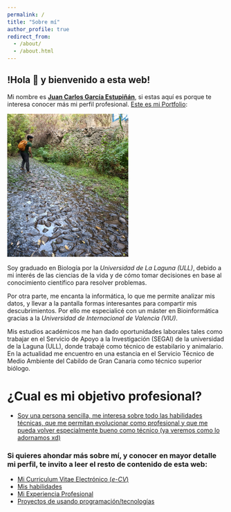 ```yaml
---
permalink: /
title: "Sobre mí"
author_profile: true
redirect_from: 
  - /about/
  - /about.html
---
```


## **!Hola :wave: y bienvenido a esta web!**

Mi nombre es <u><strong>Juan Carlos García Estupiñán</strong></u>, si estas aquí es porque te interesa conocer más mi perfil profesional. <u>Este es mi Portfolio</u>:

<div class="row">
  <div class="container">
    <img class="left" src="/images/profile2.jpg" style="width: 280px; height: 330px;">
    <p>
    Soy graduado en Biología por la <i>Universidad de La Laguna (ULL)</i>, debido a mi interés de las ciencias de la vida y de cómo tomar decisiones en base al conocimiento científico para resolver problemas.
    </p>
    <p>
    Por otra parte, me encanta la informática, lo que me permite analizar mis datos, y llevar a la pantalla formas interesantes para compartir mis descubrimientos. Por ello me especialicé con un máster en Bioinformática gracias a la <i>Universidad de Internacional de Valencia (VIU)</i>.
    </p>
    <div style="clear: both"></div>
  </div>
</div>

Mis estudios académicos me han dado oportunidades laborales tales como trabajar en el Servicio de Apoyo a la Investigación (SEGAI) de la universidad de la Laguna (ULL), donde trabajé como técnico de estabilario y animalario. En la actualidad me encuentro en una estancia en el Servicio Técnico de Medio Ambiente del Cabildo de Gran Canaria como técnico superior biólogo.



¿Cual es mi objetivo profesional?
======
* <u>Soy una persona sencilla, me interesa sobre todo las habilidades técnicas, que me permitan evolucionar como profesional y que me pueda volver especialmente bueno como técnico (ya veremos como lo adornamos xd)</u>

### Si quieres ahondar más sobre mí, y conocer en mayor detalle mi perfil, te invito a leer el resto de contenido de esta web:

* [Mi Curriculum Vitae Electrónico (*e-CV*)](/menu1/)
* [Mis habilidades](/menu2/)
* [Mi Experiencia Profesional](/menu3/)
* [Proyectos de usando programación/tecnologías](/menu4)
